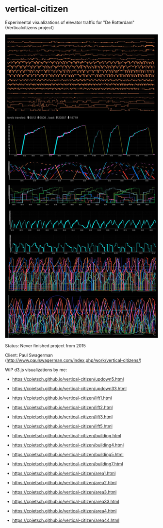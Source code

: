 # vertical-citizen
Experimental visualizations of elevator traffic for "De Rotterdam" (Verticalcitizens project)

![visualizations all together](vertical.jfif?raw=true "visualizations all together")

Status: Never finished project from 2015 

Client: Paul Swagerman (http://www.paulswagerman.com/index.php/work/vertical-citizens/)

WIP d3.js visualizations by me:

- https://cpietsch.github.io/vertical-citizen/updown5.html
- https://cpietsch.github.io/vertical-citizen/updown33.html

- https://cpietsch.github.io/vertical-citizen/lift1.html
- https://cpietsch.github.io/vertical-citizen/lift2.html
- https://cpietsch.github.io/vertical-citizen/lift3.html
- https://cpietsch.github.io/vertical-citizen/lift5.html


- https://cpietsch.github.io/vertical-citizen/building.html
- https://cpietsch.github.io/vertical-citizen/building4.html
- https://cpietsch.github.io/vertical-citizen/building5.html
- https://cpietsch.github.io/vertical-citizen/building7.html


- https://cpietsch.github.io/vertical-citizen/area1.html
- https://cpietsch.github.io/vertical-citizen/area2.html
- https://cpietsch.github.io/vertical-citizen/area3.html
- https://cpietsch.github.io/vertical-citizen/area33.html
- https://cpietsch.github.io/vertical-citizen/area4.html
- https://cpietsch.github.io/vertical-citizen/area44.html
